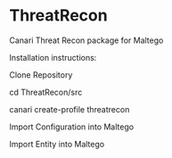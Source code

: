 ThreatRecon
===========

Canari Threat Recon package for Maltego

Installation instructions:

Clone Repository

cd ThreatRecon/src

canari create-profile threatrecon

Import Configuration into Maltego

Import Entity into Maltego
